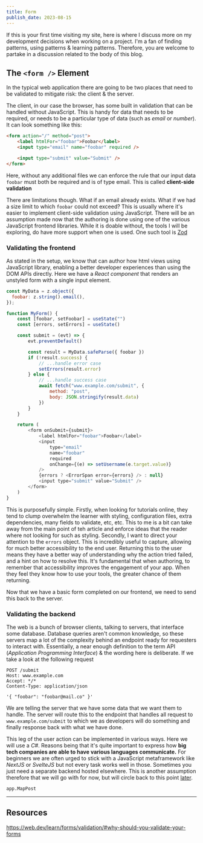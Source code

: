 ```yaml
---
title: Form
publish_date: 2023-08-15
---
```


If this is your first time visiting my site, here is where I discuss more on my development decisions when working on a project. I'm a fan of finding patterns, using patterns & learning patterns. Therefore, you are welcome to partake in a discussion related to the body of this blog.

## The `<form />` Element

In the typical web application there are going to be two places that need to be validated to mitigate risk: the client & the server.

The client, in our case the browser, has some built in validation that can be handled without JavaScript. This is handy for data that needs to be required, or needs to be a particular type of data (such as *email* or *number*). It can look something like this:

```html
<form action="/" method="post">
    <label htmlFor="foobar">Foobar</label>
    <input type="email" name="foobar" required />

    <input type="submit" value="Submit" />
</form>
```

Here, without any additional files we can enforce the rule that our input data `foobar` must both be required and is of type email. This is called **client-side validation**

There are limitations though. What if an email already exists. What if we had a size limit to which `foobar` could not exceed? This is usually where it's easier to implement client-side validation using JavaScript. There will be an assumption made now that the authoring is done using one of the various JavaScript frontend libraries. While it is doable without, the tools I will be exploring, do have more support when one is used. One such tool is [Zod](https://zod.dev/)

### Validating the frontend

As stated in the setup, we know that can author how html views using JavaScript library, enabling a better developer experiences than using the DOM APIs directly. Here we have a *React component* that renders an unstyled form with a single input element.

```js
const MyData = z.object({
  foobar: z.string().email(),
});

function MyForm() {
    const [foobar, setFoobar] = useState("")
    const [errors, setErrors] = useState()

    const submit = (evt) => {
        evt.preventDefault()

        const result = MyData.safeParse({ foobar })
        if (!result.success) {
            // ...handle error case
            setErrors(result.error)
        } else {
            // ...handle success case
            await fetch("www.example.com/submit", {
                method: "post",
                body: JSON.stringify(result.data)
            })
        }
    }

    return (
        <form onSubmit={submit}>
            <label htmlFor="foobar">Foobar</label>
            <input 
                type="email"
                name="foobar"
                required
                onChange={(e) => setUsername(e.target.value)}
            />
            {errors ? <ErrorSpan error={errors} /> : null}
            <input type="submit" value="Submit" />            
        </form>
    )
}
```

This is purposefully simple. Firstly, when looking for tutorials online, they tend to clump overwhelm the learner with styling, configuration files, extra dependencies, many fields to validate, etc, etc. This to me is a bit can take away from the main point of teh article and enforce ideas that the reader where not looking for such as styling. Secondly, I want to direct your attention to the `errors` object. This is incredibly useful to capture, allowing for much better accessibility to the end user. Returning this to the user means they have a better way of understanding why the action tried failed, and a hint on how to resolve this. It's fundamental that when authoring, to remember that accessibility improves the engagement of your app. When they feel they know how to use your tools, the greater chance of them returning.

Now that we have a basic form completed on our frontend, we need to send this back to the server.


### Validating the backend

The web is a bunch of browser clients, talking to servers, that interface some database. Database queries aren't common knowledge, so these servers map a lot of the complexity behind an endpoint ready for requesters to interact with. Essentially, a near enough definition to the term API (*Application Programming Interface*) & the wording here is deliberate. If we take a look at the following request

```http
POST /submit
Host: www.example.com
Accept: */*
Content-Type: application/json

'{ "foobar": "foobar@mail.co" }'
```

We are telling the server that we have some data that we want them to handle. The server will route this to the endpoint that handles all request to `www.example.com/submit` to which we as developers will do something and finally response back with what we have done. 

This leg of the user action can be implemented in various ways. Here we will use a *C#*. Reasons being that it's quite important to express how **big tech companies are able to have various languages communicate.** For beginners we are often urged to stick with a JavaScript metaframework like *NextJS* or *SvelteJS* but not every task works well in those. Sometimes you just need a separate backend hosted elsewhere. This is another assumption therefore that we will go with for now, but will circle back to this point [later](#).



```dotent
app.MapPost
```

---

## Resources

https://web.dev/learn/forms/validation/#why-should-you-validate-your-forms